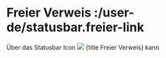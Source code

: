 # Freier Verweis :/user-de/statusbar.freier-link

Über das Statusbar Icon ![](info_fill_24px.svg) {title Freier Verweis} kann 

